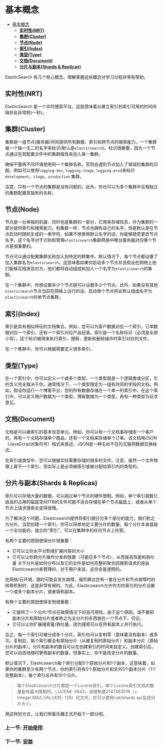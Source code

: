 # 基本概念
<!-- TOC -->

- [基本概念](#基本概念)
	- [**实时性(NRT)**](#实时性nrt)
	- [**集群(Cluster)**](#集群cluster)
	- [**节点(Node)**](#节点node)
	- [**索引(Index)**](#索引index)
	- [**类型(Type)**](#类型type)
	- [**文档(Document)**](#文档document)
	- [**分片与副本(Shards & Replicas)**](#分片与副本shards-replicas)

<!-- /TOC -->

ElasticSearch 有几个核心概念。理解掌握这些概念对学习过程非常有帮助。

## **实时性(NRT)**
ElasticSearch 是一个实时搜索平台。这就意味着从建立索引到索引可用的时间间隔将会非常短(一秒)。

## **集群(Cluster)**
集群是一组节点(服务器)共同提供所有数据，索引和跨节点的搜索能力。一个集群被一个独一无二的名字来标识(默认是`elasticsearch`)。标识很重要，因为一个节点通过在其配置文件中的集群属性来加入某一集群。

确保不要再不同环境使用同一个集群名称，否则会遇到节点加入了错误的集群的问题。例如可以使用`logging-dev`, `logging-stage`, `logging-prod`来标识`development`，`stage`，`production` 集群。

注意，只有一个节点的集群是没有问题的。此外，你也可以为多个集群中互相独立的集群配置其独有的名称。

## **节点(Node)**
节点是一台单独的机器，同时也是集群的一部分，它用来存储信息，作为集群的一部分提供索引和搜索能力。和集群一样，节点也拥有自己的名字，但是默认是在节点启动时随机生成的一串字符。如果不想使用默认名字的话，你能够随意更改节点名字。这个名字对于识别和管理`elasticsearch`集群网络中哪台服务器对应哪个节点是很重要的。

节点可以通过配置集群名称加入到特定的群集中。默认情况下，每个节点都设置了加入集群名为`elasticsearch`，这意味着如果你启动多个节点并且假设在网络上他们能够互相发现对方，他们都将自动组成和加入一个名字为`elasticsearch`的集群。

在一个集群中，你想设置多少个节点就可以设置多少个节点。此外，如果没有其他`elasticsearch`节点当前在网络上运行的话，启动单个节点将会默认组成名字为`elasticsearch`的单节点集群。

## **索引(Index)**
索引是具有相似特征的文档集合。例如，您可以为客户数据对应一个索引，订单数据对应一个索引，还有一个索引对应产品目录。索引是一个名称标识（必须是全部小写），这个标识被用来执行索引，搜索，更新和删除操作时索引对应的文件。

在一个集群中，你可以根据需要定义很多索引。

## **类型(Type)**
在一个索引中，你可以定义一个或多个类型。一个类型就是一个逻辑类或分区，它的含义完全取决于你。通常情况下，一个类型限定为一组有共同的字段的文档。例如，假设你运行一个博客平台，您的所有数据存储在一个单一的索引中。在这个索引中，可以定义用户数据为一个类型，博客数据为一个类型，再有一种类型为征求意见。

## **文档(Document)**
文档是可以被索引的基本信息单元。例如，你可以有一个文档事存储库一个客户的，再有一个文档存储单个商品，还有一个文档来存储单个订单。该文档用JSON（JavaScript对象符号）格式来表述，JSON是一种无处不在的互联网数据交换格式。

在索引或类型中，您可以根据实际需要存储的很多的文件。注意，虽然一个文件物理上属于一个索引，但实际上是必须被索引或被分配给索引内的类型的。

## **分片与副本(Shards & Replicas)**
索引可以存储大量的数据，可以超过单个节点的硬件限制。例如，单个索引就数亿级且的占用的磁盘空间1TB的文件可能不适合存储在单个节点磁盘上，或者从单个节点上请求搜索会变得很慢。

为了解决这个问题，Elasticsearch提供将索引细分为多个部分的能力，我们称之为分片。当您创建一个索引，你可以简单地定义要分片的数量。每个分片本身就是一个全功能的，独立的“索引”，可以在集群中的任何节点上托管。

有两个主要的原因使得分片很重要：
- 它可以让你水平分割或扩展内容的大小
- 它可以让你跨分片操作分发和放置（可能在多个节点），从而提高性能和吞吐量
关于分片是如何分布以及它的文件是如何完整的聚合回搜索请求的是由Elasticsearch来管理的，对于用户来说，这完全是透明的。

在网络/云环境，随时可能会发生故障，强烈建议您有一套在分片和节点故障时的转移机制的，这是非常有用的。为此，Elasticsearch允许你为你索引的分片设置一个或多个副本分片，或者简称副本。

有两个主要的原因使得复制很重要：
- 它提供了一个分片/节点在故障情况下的高可用性。由于这个原因，请不要把副本分片和原始分片或者称之为主分片的东西放在一个节点下，切记。
- 它可以让你扩展搜索量/吞吐量，因为搜索可以在所有副本上并行执行。

总之，每一个索引可被分成多个分片。索引也可以复制零（意味着没有副本）或多次。复制后，每个索引都会有原始分片（从被复制的原始分片）和副本分片（原始分片的副本）。分片和副本的数目可以在创建索引的时间来自定义。创建索引后，您可以动态地随时更改副本的数量，但事实上，你不能改变分片的数量。

默认情况下，Elasticsearch每个索引分配5个原始分片和1个副本，这意味着，如果你的集群至少有两个节点，你的索引将有5个原始分片和另外5个副本分片（1个完整副本），每个索引总共有10个分片。

> 每个Elasticsearch分片都是一个Lucene索引。单个Lucene索引文档的数量是有最大限制的。LUCENE-5843，该限制是2147483519（= Integer.MAX_VALUE的- 128）的文件。您可以使用cat/shards api监视分片大小。

用这样的方式，让我们带着乐趣正式开始下一部分吧。

### 上一节: [开始使用](getting-start.md)
### 下一节: [安装](installation.md)